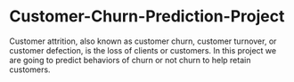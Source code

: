 # Customer-Churn-Prediction-Project
Customer attrition, also known as customer churn, customer turnover, or customer defection, is the loss of clients or customers. In this project we are going to predict behaviors of churn or not churn to help retain customers.
